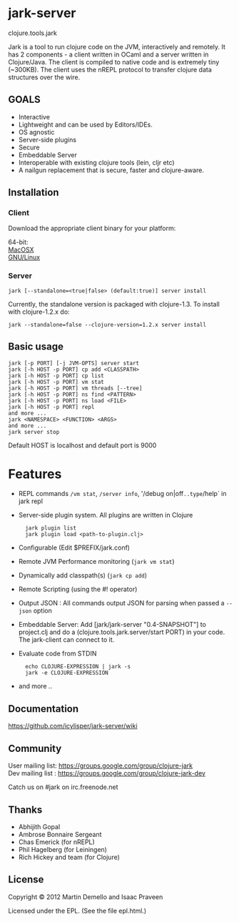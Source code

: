 
# jark-server

clojure.tools.jark

Jark is a tool to run clojure code on the JVM, interactively and remotely.
It has 2 components - a client written in OCaml and a server written in Clojure/Java. The client is compiled to native code and is extremely tiny (~300KB). 
The client uses the nREPL protocol to transfer clojure data structures over the wire. 

## GOALS

* Interactive 
* Lightweight and can be used by Editors/IDEs.
* OS agnostic
* Server-side plugins
* Secure
* Embeddable Server
* Interoperable with existing clojure tools (lein, cljr etc)
* A nailgun replacement that is secure, faster and clojure-aware.

## Installation

### Client

Download the appropriate client binary for your platform:

64-bit:  
[MacOSX](https://github.com/downloads/icylisper/jark-client/jark-0.4-pre-x86_64_macosx.tar.gz)  
[GNU/Linux](https://github.com/downloads/icylisper/jark-client/jark-0.4-pre-x86_64.tar.gz)  

### Server

    jark [--standalone=<true|false> (default:true)] server install 

Currently, the standalone version is packaged with clojure-1.3. To install with clojure-1.2.x do:
           
    jark --standalone=false --clojure-version=1.2.x server install

## Basic usage

    jark [-p PORT] [-j JVM-OPTS] server start
    jark [-h HOST -p PORT] cp add <CLASSPATH>
    jark [-h HOST -p PORT] cp list
    jark [-h HOST -p PORT] vm stat
    jark [-h HOST -p PORT] vm threads [--tree]
    jark [-h HOST -p PORT] ns find <PATTERN>
    jark [-h HOST -p PORT] ns load <FILE>
    jark [-h HOST -p PORT] repl
    and more ...
    jark <NAMESPACE> <FUNCTION> <ARGS>
    and more ...
    jark server stop

Default HOST is localhost and default port is 9000

# Features 

* REPL commands `/vm stat`, `/server info`, '/debug on|off` ..type `/help` in jark repl
* Server-side plugin system. All plugins are written in Clojure
  
        jark plugin list
        jark plugin load <path-to-plugin.clj>

* Configurable (Edit $PREFIX/jark.conf)
* Remote JVM Performance monitoring (`jark vm stat`)
* Dynamically add classpath(s) (`jark cp add`)
* Remote Scripting (using the #! operator)
* Output JSON :
  All commands output JSON for parsing when passed a `--json` option
* Embeddable Server:
  Add [jark/jark-server "0.4-SNAPSHOT"] to project.clj and do a (clojure.tools.jark.server/start PORT) in your code. The jark-client can connect to it.
* Evaluate code from STDIN 
  
        echo CLOJURE-EXPRESSION | jark -s 
        jark -e CLOJURE-EXPRESSION        

* and more ..

## Documentation

https://github.com/icylisper/jark-server/wiki

## Community

User mailing list: https://groups.google.com/group/clojure-jark  
Dev mailing list : https://groups.google.com/group/clojure-jark-dev
    
Catch us on #jark on irc.freenode.net

## Thanks

* Abhijith Gopal
* Ambrose Bonnaire Sergeant
* Chas Emerick (for nREPL)
* Phil Hagelberg (for Leiningen)
* Rich Hickey and team (for Clojure)
    
## License

Copyright © 2012 Martin Demello and Isaac Praveen

Licensed under the EPL. (See the file epl.html.)

